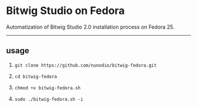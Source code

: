 # Bitwig Studio on Fedora
Automatization of Bitwig Studio 2.0 installation process on Fedora 25.


----
## usage
1. ```git clone https://github.com/nunodio/bitwig-fedora.git```

2. ```cd bitwig-fedora```

3. ```chmod +x bitwig-fedora.sh```

4. ```sudo ./bitwig-fedora.sh -i```
